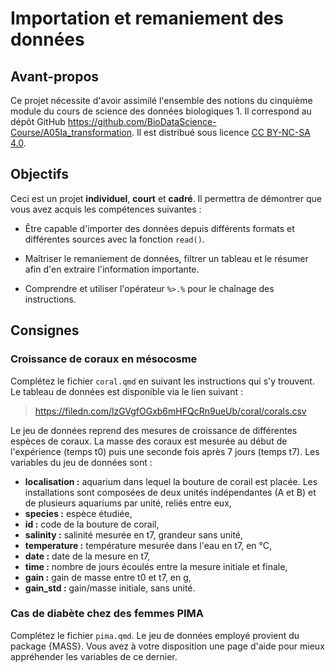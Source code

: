# Importation et remaniement des données

## Avant-propos

Ce projet nécessite d'avoir assimilé l'ensemble des notions du cinquième module du cours de science des données biologiques 1. Il correspond au dépôt GitHub <https://github.com/BioDataScience-Course/A05Ia_transformation>. Il est distribué sous licence [CC BY-NC-SA 4.0](https://creativecommons.org/licenses/by-nc-sa/4.0/).

## Objectifs

Ceci est un projet **individuel**, **court** et **cadré**. Il permettra de démontrer que vous avez acquis les compétences suivantes :

-   Être capable d'importer des données depuis différents formats et différentes sources avec la fonction `read()`.

-   Maîtriser le remaniement de données, filtrer un tableau et le résumer afin d'en extraire l'information importante.

-   Comprendre et utiliser l'opérateur `%>.%` pour le chaînage des instructions.

## Consignes

### Croissance de coraux en mésocosme

Complétez le fichier `coral.qmd` en suivant les instructions qui s'y trouvent. Le tableau de données est disponible via le lien suivant :

> <https://filedn.com/lzGVgfOGxb6mHFQcRn9ueUb/coral/corals.csv>

Le jeu de données reprend des mesures de croissance de différentes espèces de coraux. La masse des coraux est mesurée au début de l'expérience (temps t0) puis une seconde fois après 7 jours (temps t7). Les variables du jeu de données sont :

-   **localisation :** aquarium dans lequel la bouture de corail est placée. Les installations sont composées de deux unités indépendantes (A et B) et de plusieurs aquariums par unité, reliés entre eux,
-   **species :** espèce étudiée,
-   **id :** code de la bouture de corail,
-   **salinity :** salinité mesurée en t7, grandeur sans unité,
-   **temperature :** température mesurée dans l'eau en t7, en °C,
-   **date :** date de la mesure en t7,
-   **time :** nombre de jours écoulés entre la mesure initiale et finale,
-   **gain :** gain de masse entre t0 et t7, en g,
-   **gain_std :** gain/masse initiale, sans unité.

### Cas de diabète chez des femmes PIMA

Complétez le fichier `pima.qmd`. Le jeu de données employé provient du package {MASS}. Vous avez à votre disposition une page d'aide pour mieux appréhender les variables de ce dernier.
